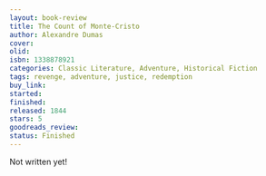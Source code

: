 ```yaml
---
layout: book-review
title: The Count of Monte-Cristo
author: Alexandre Dumas
cover:
olid:
isbn: 1338878921
categories: Classic Literature, Adventure, Historical Fiction
tags: revenge, adventure, justice, redemption
buy_link:
started:
finished:
released: 1844
stars: 5
goodreads_review:
status: Finished
---
```


Not written yet!
